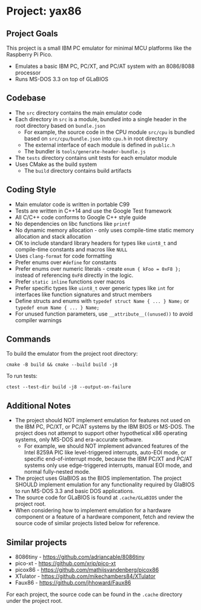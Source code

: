 # Project: yax86

## Project Goals

This project is a small IBM PC emulator for minimal MCU platforms like
the Raspberry Pi Pico.
- Emulates a basic IBM PC, PC/XT, and PC/AT system with an 8086/8088 processor
- Runs MS-DOS 3.3 on top of GLaBIOS

## Codebase

- The `src` directory contains the main emulator code
- Each directory in `src` is a module, bundled into a single header in the root
  directory based on `bundle.json`
    - For example, the source code in the CPU module `src/cpu` is bundled
      based on `src/cpu/bundle.json` into `cpu.h` in root directory
    - The external interface of each module is defined in `public.h`
    - The bundler is `tools/generate-header-bundle.js`
- The `tests` directory contains unit tests for each emulator module
- Uses CMake as the build system
    - The `build` directory contains build artifacts

## Coding Style

- Main emulator code is written in portable C99
- Tests are written in C++14 and use the Google Test framework
- All C/C++ code conforms to Google C++ style guide
- No dependencies on libc functions like `printf`
- No dynamic memory allocation - only uses compile-time static memory
  allocation and stack allocation
- OK to include standard library headers for types like `uint8_t` and
  compile-time constants and macros like `NULL`
- Uses `clang-format` for code formatting
- Prefer enums over `#define` for constants
- Prefer enums over numeric literals - create `enum { kFoo = 0xF8 };` instead of
  referencing `0xF8` directly in the logic.
- Prefer `static inline` functions over macros
- Prefer specific types like `uint8_t` over generic types like `int` for
  interfaces like function signatures and struct members
- Define structs and enums with `typedef struct Name { ... } Name;` or 
  `typedef enum Name { ... } Name;`
- For unused function parameters, use `__attribute__((unused))` to avoid
  compiler warnings

## Commands

To build the emulator from the project root directory:
```
cmake -B build && cmake --build build -j8
```

To run tests:
```
ctest --test-dir build -j8 --output-on-failure
```

## Additional Notes

- The project should NOT implement emulation for features not used on the IBM
  PC, PC/XT, or PC/AT systems by the IBM BIOS or MS-DOS. The project does not
  attempt to support other hypothetical x86 operating systems, only MS-DOS and
  era-accurate software.
    - For example, we should NOT implement advanced features of the Intel
      8259A PIC like level-triggered interrupts, auto-EOI mode, or specific
      end-of-interrupt mode, because the IBM PC/XT and PC/AT systems only use
      edge-triggered interrupts, manual EOI mode, and normal fully-nested mode.
- The project uses GlaBIOS as the BIOS implementation. The project SHOULD
  implement emulation for any functionality required by GlaBIOS to run MS-DOS
  3.3 and basic DOS applications.
- The source code for GLaBIOS is found at `.cache/GLaBIOS` under the project
  root.
- When considering how to implement emulation for a hardware component or a
  feature of a hardware component, fetch and review the source code of similar
  projects listed below for reference.

## Similar projects

- 8086tiny - https://github.com/adriancable/8086tiny
- pico-xt - https://github.com/xrip/pico-xt
- picox86 - https://github.com/mathijsvandenberg/picox86
- XTulator - https://github.com/mikechambers84/XTulator
- Faux86 - https://github.com/jhhoward/Faux86

For each project, the source code can be found in the `.cache` directory under
the project root.

